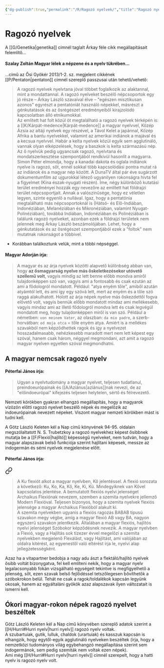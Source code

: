 ```yaml
---
{"dg-publish":true,"permalink":"/R/Ragozó nyelvek/","title":"Ragozó nyelvek","tags":["containstransclusions"],"created":"2023-12-23T10:29","updated":"2024-10-23T19:36"}
---
```



# Ragozó nyelvek

A [[G/Genetika\|genetika]] címnél taglalt Árkay féle cikk megállapításait felemlítő...

#### Szalay Zoltán Magyar lélek a népzene és a nyelv tükrében...

...című az Ősi Gyökér 2013/1-2. sz. megjelent cikkének [[P/Pentaton\|pentaton]] címnél szereplő passzusai után tehető/vehető:  
> A ragozó nyelvek nyelvtana jóval többet foglalkozik az alaktannal, mint a mondattannal. A ragozó nyelveket beszélő népcsoportok egy jó része – Árkay László szavaival élve – "egészen misztikusan azonos" egyrészt a pentatóniát használó népekkel, másrészt a génkutatások és az ősrégészet eredményeiből kirajzolódó kapcsolatban álló etnikumokkal.  
> Az említett hat folt közül öt megtalálható a ragozó nyelvek térképén is: a [[K/Kárpát-medence\|Kárpát-medence]] a magyar nyelvvel, Közép Ázsia az altáji nyelvek egy részével, a Távol Kelet a japánnal, Közép Afrika a bantu nyelvekkel, valamint az amerikai indiánok a majával és a kecsua nyelvvel. Habár a kelta nyelvek közül egyik sem agglutináló, vannak olyan elképzelések, hogy a baszkok is kelta származású nép. Az ő nyelvük pedig ugyancsak ragozó, nyelvtana és mondatszerkesztése szempontjából rendkívül hasonlít a magyarra.  
> Simon Péter elmondja, hogy a kanadai dakota és oglala indiánok nyelve is ragozó, sőt, ennél sokkal több kapcsolódási pontra mutat rá az indiánok és a magyar nép között. A DunaTV által pár éve sugárzott dokumentumfilm az ujgurokkal létező ugyanilyen rokonságra hívta fel a figyelmet (Kína észak-nyugati részén). Íme, négy különböző kutatási terület eredményei hozzák egy nevezőre az említett hat földrajzi terület népcsoportjait. Annak a valószínűsége, hogy ez véletlen legyen, szinte egyenlő a nullával. Igaz, hogy a pentatónia megtalálható más népcsoportoknál is (Hátsó- és Elő-Indiában, Indonéziában, Melanéziában és Mikronéziában, valamint Nyugat-Polinéziában), továbbá Indiában, Indonéziában és Polinéziában is találunk ragozó nyelveket, azonban ezek a földrajzi területek nem jelennek meg Árkay László beszámolójában. Lehet, hogy a génkutatások és az ősrégészet szempontjából ezek a "foltok" nem mutatnak rokonságot a többivel.  
- Korábban találkoztunk velük, mint a többi népséggel.

#### Magyar Adorján írja:

> A magyar és az árja nyelvek közötti alapvető különbség abban van, hogy **az ősmagyarság nyelve más őskeletkezésekor utóvető szellemű volt**, vagyis mindig az lett benne előbb mondva amiről tulajdonképpen szó van, vagyis ami a fontosabb és csak ezután az ami a fődologról mondatott. Például: "atya enyém tőle", amiből azután atyámtól lett, és ami így egy szóvá lett, mert az enyém és a tőle szó raggá alakulhatott. Holott az árja népek nyelve más őskezdettől fogva elővető volt, vagyis bennük előbb mondatott mindaz ami mellékesebb, vagyis mindaz ami az illető fődologról mondva lett és csak legvégül mondatott meg, hogy tulajdonképpen miről is van szó. Például a németben: `von meinem Vater`, az olaszban: `da mio padre`, a szerb-horvátban: `od moja otca` = tőle enyém atya. Amiért is a mellékes szavakból nem képződhettek ragok és így a nyelvezet hosszadalmasabb, nehézkesebb maradott mert nem lett képest egy szóval, hanem csak három, néggyel megmondani, azt amit a ragozó magyar nyelven egyetlen szóval megmondhatni.  

## A magyar nemcsak ragozó nyelv

#### Péterfai János írja:

> Ugyan a nyelvtudomány a magyar nyelvet, teljesen tudatlanul, preindoeurópainak és [[A/Aziánus\|aziánus]]nak nevezi, de az "előindoeurópai" kifejezés teljesen helytelen, sértő és félrevezető.  

Nemzeti körökben gyakran elhangzó megállapítás, hogy a magyarok vízözön előtti ragozó nyelvet beszélő népek és megelőzik az indoeurópainak nevezett népeket. Viszont magyar nemzeti körökben mást is tudni kell.  

A Götz László Keleten kél a Nap című könyvének 94-95. oldalain megszólaltatott N. S. Trubetzkoy a ragozó nyelvekhez képest ősibbnek mutatja be a [[F/Flexió\|hajlító]] képességű nyelveket, nem tudván, hogy a magyar alapszavak belső funkciója szerint hajlítani képesek, messze az indogermán és sémi nyelvek megjelenése előtt.  

#### Péterfai János írja:


<div class="transclusion internal-embed is-loaded"><a class="markdown-embed-link" href="/f/flexio/#bjhh4f" aria-label="Open link"><svg xmlns="http://www.w3.org/2000/svg" width="24" height="24" viewBox="0 0 24 24" fill="none" stroke="currentColor" stroke-width="2" stroke-linecap="round" stroke-linejoin="round" class="svg-icon lucide-link"><path d="M10 13a5 5 0 0 0 7.54.54l3-3a5 5 0 0 0-7.07-7.07l-1.72 1.71"></path><path d="M14 11a5 5 0 0 0-7.54-.54l-3 3a5 5 0 0 0 7.07 7.07l1.71-1.71"></path></svg></a><div class="markdown-embed">



> A Ku flexiót alkot a magyar nyelvben, Kő jelentéssel. A flexió sorozata a következő: Ku, Ko, Ka, Kő, Ke, Ki, Kü. Mindegyiknek van Kővel kapcsolatos jelentése. A bemutatott flexiós nyelvi jelenséget Archaikus Flexiónak nevezem, szemben a szemita nyelvekre jellemző Modern Flexióval. Teljesen bizonyos, hogy a szemita nyelvek flexiós jelensége a magyar Archaikus Flexióból alakult ki.  
> A szemita nyelvekben ugyanis a flexiós ragozás BABAB típusú szavakon megy végbe, amíg a magyar flexió AB vagy BA, nagyon egyszerű szavakon jelentkezik. Általában a magyar flexiós, hajlítós nyelvi jelenséget Szóbokor képződésnek nevezik. A magyar nyelvben a Flexió, vagy a Hajlítás sok tízezer évvel megelőzi a szemita nyelvekben megjelenő Flexálást, vagy Hajlítást, ami valójában az oldalra kitérést, az egyenestől való eltérést írja le, nyelvi alap jellegzetességként.  


</div></div>


Azaz ha a vitapartner bedobja a nagy adu ászt a flektáló/hajlító nyelvek ősibb voltát bizonygatva, fel kell említeni nekik, hogy a magyar nyelv legalacsonyabb fokán vizsgálható egységeit tekintve is megfigyelhető a jelenség, sőt, ezen szavak belső fejlődéssel tetszőlegesen bővíthetők a szóbokrokon belül. Tehát ne csak a ragok/toldalékok kapcsán legyünk okosak, hanem az egyáltaláni gyökök azaz alapszavak ilyen változatait is ismerni kell.  

## Ókori magyar-rokon népek ragozó nyelvet beszéltek  

Götz László Keleten kél a Nap című könyvében szereplő adatok szerint a [[H/Hurri#Hurri nyelv\|hurri nyelv]] ragozó nyelv voltak.  
A szubartuiak, gutik, lulluk, chaldok (urartuiak) és kasszuk kapcsán is elhangzik, hogy egytől-egyik agglutináló nyelveken beszéltek (írja, hogy a nemzetközi tudományos világ egybehangzó megállapítása szerint sem indogermánok, sem pedig szemiták nem voltak ezen népek).  
Ami még [[H/Hurri#Hurri nyelv\|hurri nyelv]] címnél szerepelt, hogy a hatti nyelv is ragozó nyelv volt.  